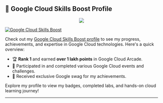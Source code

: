 
## 🌟 Google Cloud Skills Boost Profile


<p align="center" >   
  <img src="https://profile-counter.glitch.me/sangram03/G_cloud/count.svg" />  
</p>


[![Google Cloud Skills Boost](https://img.shields.io/badge/Google%20Cloud-Skills%20Boost-blue?logo=google-cloud&style=for-the-badge)](https://www.cloudskillsboost.google/public_profiles/d5ed9d04-1f6b-4e5b-91eb-fa158f5e5139)

Check out my [Google Cloud Skills Boost profile](https://www.cloudskillsboost.google/public_profiles/d5ed9d04-1f6b-4e5b-91eb-fa158f5e5139) to see my progress, achievements, and expertise in Google Cloud technologies. Here's a quick overview:

- 🏆 **Rank 1** and earned **over 1 lakh points** in Google Cloud Arcade.
- 🎉 Participated in and completed various Google Cloud events and challenges.
- 🎁 Received exclusive Google swag for my achievements.

Explore my profile to view my badges, completed labs, and hands-on cloud learning journey!

---

